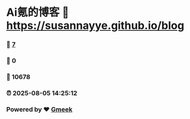 # Ai氪的博客 :link: https://susannayye.github.io/blog 
### :page_facing_up: [7](https://susannayye.github.io/blog/tag.html) 
### :speech_balloon: 0 
### :hibiscus: 10678 
### :alarm_clock: 2025-08-05 14:25:12 
### Powered by :heart: [Gmeek](https://github.com/Meekdai/Gmeek)
